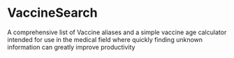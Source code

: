# VaccineSearch
A comprehensive list of Vaccine aliases and a simple vaccine age calculator intended for use in the medical
field where quickly finding unknown information can greatly improve productivity
